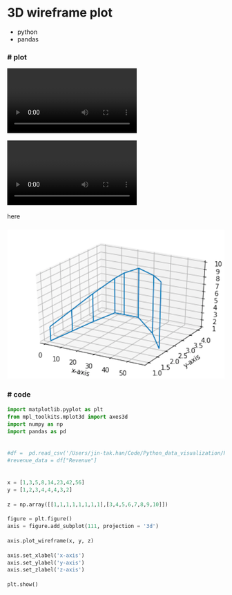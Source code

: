 # 3D wireframe plot

- python
- pandas







### #  plot

<video controls>                                                                
    <source                                                                     
        src="wireframe_video.mov"
        type="video/mp4">                                                       
</video>



<video src="wireframe_video.mov"></video>

here

### ![3D_wireframe](3D_wireframe.png)





### #  code

```python
import matplotlib.pyplot as plt
from mpl_toolkits.mplot3d import axes3d
import numpy as np
import pandas as pd


#df =  pd.read_csv('/Users/jin-tak.han/Code/Python_data_visualization/Pie_graph_basic/data_sample_pie_chart.csv')
#revenue_data = df["Revenue"]


x = [1,3,5,8,14,23,42,56]
y = [1,2,3,4,4,4,3,2]

z = np.array([[1,1,1,1,1,1,1,1],[3,4,5,6,7,8,9,10]])

figure = plt.figure()
axis = figure.add_subplot(111, projection = '3d')

axis.plot_wireframe(x, y, z)

axis.set_xlabel('x-axis')
axis.set_ylabel('y-axis')
axis.set_zlabel('z-axis')

plt.show()
```



